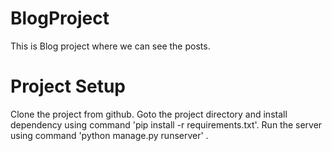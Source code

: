 # BlogProject
This is Blog project where we can see the posts.


# Project Setup
Clone the project from github.
Goto the project directory and install dependency using command 'pip install -r requirements.txt'.
Run the server using command 'python manage.py runserver' .
